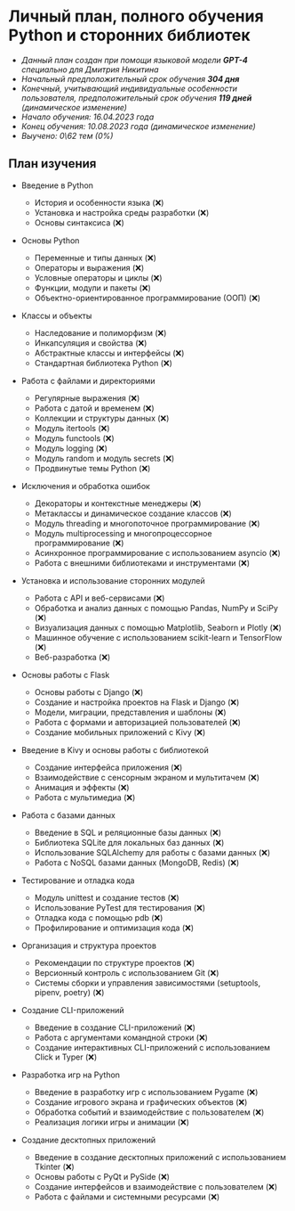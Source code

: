 # Личный план, полного обучения Python и сторонних библиотек
- _Данный план создан при помощи языковой модели **GPT-4** специально для Дмитрия Никитина_
- _Начальный предположительный срок обучения **304 дня**_
- _Конечный, учитывающий индивидуальные особенности пользователя, предположительный срок обучения **119 дней** (динамическое изменение)_
- _Начало обучения: 16.04.2023 года_
- _Конец обучения: 10.08.2023 года (динамическое изменение)_
- _Выучено: 0\62 тем (0%)_

## План изучения
- Введение в Python
  - История и особенности языка (❌)
  - Установка и настройка среды разработки (❌)
  - Основы синтаксиса (❌)
 
- Основы Python
  - Переменные и типы данных (❌)
  - Операторы и выражения (❌)
  - Условные операторы и циклы (❌)
  - Функции, модули и пакеты (❌)
  - Объектно-ориентированное программирование (ООП) (❌)

- Классы и объекты
  - Наследование и полиморфизм (❌)
  - Инкапсуляция и свойства (❌)
  - Абстрактные классы и интерфейсы (❌)
  - Стандартная библиотека Python (❌)

- Работа с файлами и директориями
  - Регулярные выражения (❌)
  - Работа с датой и временем (❌)
  - Коллекции и структуры данных (❌)
  - Модуль itertools (❌)
  - Модуль functools (❌)
  - Модуль logging (❌)
  - Модуль random и модуль secrets (❌)
  - Продвинутые темы Python (❌)

- Исключения и обработка ошибок
  - Декораторы и контекстные менеджеры (❌)
  - Метаклассы и динамическое создание классов (❌)
  - Модуль threading и многопоточное программирование (❌)
  - Модуль multiprocessing и многопроцессорное программирование (❌)
  - Асинхронное программирование с использованием asyncio (❌)
  - Работа с внешними библиотеками и инструментами (❌)

- Установка и использование сторонних модулей
  - Работа с API и веб-сервисами (❌)
  - Обработка и анализ данных с помощью Pandas, NumPy и SciPy (❌)
  - Визуализация данных с помощью Matplotlib, Seaborn и Plotly (❌)
  - Машинное обучение с использованием scikit-learn и TensorFlow (❌)
  - Веб-разработка (❌)

- Основы работы с Flask
  - Основы работы с Django (❌)
  - Создание и настройка проектов на Flask и Django (❌)
  - Модели, миграции, представления и шаблоны (❌)
  - Работа с формами и авторизацией пользователей (❌)
  - Создание мобильных приложений с Kivy (❌)

- Введение в Kivy и основы работы с библиотекой
  - Создание интерфейса приложения (❌)
  - Взаимодействие с сенсорным экраном и мультитачем (❌)
  - Анимация и эффекты (❌)
  - Работа с мультимедиа (❌)

- Работа с базами данных
  - Введение в SQL и реляционные базы данных (❌)
  - Библиотека SQLite для локальных баз данных (❌)
  - Использование SQLAlchemy для работы с базами данных (❌)
  - Работа с NoSQL базами данных (MongoDB, Redis) (❌)

- Тестирование и отладка кода
  - Модуль unittest и создание тестов (❌)
  - Использование PyTest для тестирования (❌)
  - Отладка кода с помощью pdb (❌)
  - Профилирование и оптимизация кода (❌)

- Организация и структура проектов
  - Рекомендации по структуре проектов (❌)
  - Версионный контроль с использованием Git (❌)
  - Системы сборки и управления зависимостями (setuptools, pipenv, poetry) (❌)

- Создание CLI-приложений
  - Введение в создание CLI-приложений (❌)
  - Работа с аргументами командной строки (❌)
  - Создание интерактивных CLI-приложений с использованием Click и Typer (❌)

- Разработка игр на Python
  - Введение в разработку игр с использованием Pygame (❌)
  - Создание игрового экрана и графических объектов (❌)
  - Обработка событий и взаимодействие с пользователем (❌)
  - Реализация логики игры и анимации (❌)

- Создание десктопных приложений
  - Введение в создание десктопных приложений с использованием Tkinter (❌)
  - Основы работы с PyQt и PySide (❌)
  - Создание интерфейсов и взаимодействие с пользователем (❌)
  - Работа с файлами и системными ресурсами (❌)
